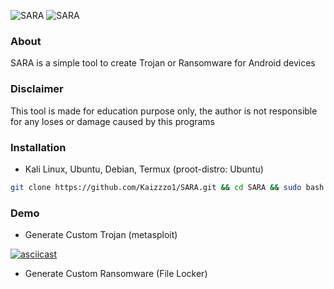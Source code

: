 <img title="SARA" src="https://img.shields.io/badge/CODENAME%20-SARA-SCRIPT?colorA=grey&colorB=blue&style=for-the-badge"> <img title="SARA" src="https://img.shields.io/badge/VERSION%20-3.0-SCRIPT?colorA=grey&colorB=blue&style=for-the-badge">
### About
SARA is a simple tool to create Trojan or Ransomware for Android devices
### Disclaimer
This tool is made for education purpose only, the author is not responsible for any loses or damage caused by this programs
### Installation
* Kali Linux, Ubuntu, Debian, Termux (proot-distro: Ubuntu)
```bash
git clone https://github.com/Kaizzzo1/SARA.git && cd SARA && sudo bash install.sh && python3 sara.py
```
### Demo
* Generate Custom Trojan (metasploit)

[![asciicast](https://asciinema.org/a/604475.svg)](https://asciinema.org/a/604475)
* Generate Custom Ransomware (File Locker)

